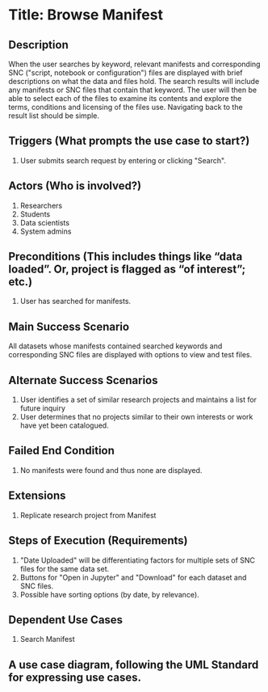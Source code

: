 # Title: Browse Manifest

## Description
When the user searches by keyword, relevant manifests and corresponding SNC ("script, notebook or configuration") files are displayed with brief descriptions on what the data and files hold. The search results will include any manifests or SNC files that contain that keyword. The user will then be able to select each of the files to examine its contents and explore the terms, conditions and licensing of the files use. Navigating back to the result list should be simple.

## Triggers (What prompts the use case to start?)
1. User submits search request by entering or clicking "Search".

## Actors (Who is involved?)
1. Researchers
2. Students
3. Data scientists
4. System admins

## Preconditions (This includes things like “data loaded”. Or, project is flagged as “of interest”; etc.)
1. User has searched for manifests.

## Main Success Scenario
All datasets whose manifests contained searched keywords and corresponding SNC files are displayed with options to view and test files.

## Alternate Success Scenarios 
1. User identifies a set of similar research projects and maintains a list for future inquiry
2. User determines that no projects similar to their own interests or work have yet been catalogued.

## Failed End Condition
1. No manifests were found and thus none are displayed.


## Extensions
1. Replicate research project from Manifest

## Steps of Execution (Requirements)
1. "Date Uploaded" will be differentiating factors for multiple sets of SNC files for the same data set.
1. Buttons for "Open in Jupyter" and "Download" for each dataset and SNC files.
2. Possible have sorting options (by date, by relevance).

## Dependent Use Cases
1. Search Manifest

## A use case diagram, following the UML Standard for expressing use cases.
